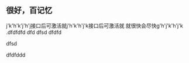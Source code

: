 很好，百记忆<br>
----------
j'k'h'k'j'h'j接口后可激活就j'h'k'h'j'k接口后可激活就
就很快会尽快g'h'j'k'h'j'k
.dfdfdfd
dfd
dfsd
   dfdfd
   
   
   
   
dfsd

dfdfddd

